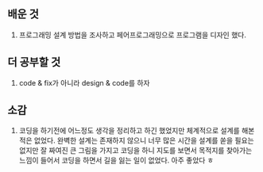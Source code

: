 ## 배운 것

  1. 프로그래밍 설계 방법을 조사하고 페어프로그래밍으로 프로그램을 디자인 했다.

## 더 공부할 것
   1. code & fix가 아니라 design & code를 하자


## 소감
1. 코딩을 하기전에 어느정도 생각을 정리하고 하긴 했었지만 체계적으로 설계를 해본적은 없었다. 완벽한 설계는 존재하지 않으니 너무 많은 시간을 설계를 쏟을 필요는 없지만 잘 짜여진 큰 그림을 가지고 코딩을 하니 지도를 보면서 목적지를 찾아가는 느낌이 들어서 코딩을 하면서 길을 잃는 일이 없었다. 아주 좋았다 ㅎ